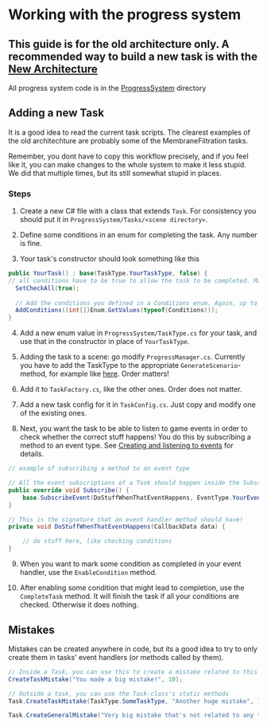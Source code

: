 # Working with the progress system

## This guide is for the old architecture only. A recommended way to build a new task is with the [New Architecture](/dev/Docs/Architecture/architecture.md)

All progress system code is in the [ProgressSystem](/tree/dev/Assets/Scripts/ProgressSystem) directory

## Adding a new Task

It is a good idea to read the current task scripts. The clearest examples of the old architechture are probably some of the MembraneFiltration tasks. 

Remember, you dont have to copy this workflow precisely, and if you feel like it, you can make changes to the whole system to make it less stupid. 
We did that multiple times, but its still somewhat stupid in places.

### Steps

1. Create a new C# file with a class that extends `Task`. For consistency you should put it in `ProgressSystem/Tasks/<scene directory>`.

2. Define some conditions in an enum for completing the task. Any number is fine.

3. Your task's constructor should look something like this
```csharp
public YourTask() : base(TaskType.YourTaskType, false) {
// all conditions have to be true to allow the task to be completed. Maybe refactor this to be always true?
  SetCheckAll(true); 
  
  // Add the conditions you defined in a Conditions enum. Again, up to you to refactor, doesnt look to pretty like this
  AddConditions((int[])Enum.GetValues(typeof(Conditions))); 
}
```
4. Add a new enum value in `ProgressSystem/TaskType.cs` for your task, and use that in the constructor in place of `YourTaskType`.

5. Adding the task to a scene: go modify `ProgressManager.cs`. Currently you have to add the TaskType to the appropriate `GenerateScenario`-method, 
for example like [here](https://github.com/MikkoHimanka/farmasia-vr/blob/f4c097185c38ee000cce3258bc4e7f24b3f4e1d2/Assets/Scripts/ProgressSystem/ProgressManager.cs#L131).
Order matters! 

6. Add it to `TaskFactory.cs`, like the other ones. Order does not matter.

7. Add a new task config for it in `TaskConfig.cs`. Just copy and modify one of the existing ones.

8. Next, you want the task to be able to listen to game events in order to check whether the correct stuff happens!
You do this by subscribing a method to an event type. See [Creating and listening to events](/tree/Docs/events.md) for details.
```csharp
// example of subscribing a method to an event type

// All the event subscriptions of a Task should happen inside the Subscribe method. See its docstring for more info.
public override void Subscribe() {
    base.SubscribeEvent(DoStuffWhenThatEventHappens, EventType.YourEventType);
}

// This is the signature that an event handler method should have!
private void DoStuffWhenThatEventHappens(CallbackData data) {

    // do stuff here, like checking conditions
}
```

9. When you want to mark some condition as completed in your event handler, use the `EnableCondition` method.

10. After enabling some condition that might lead to completion, use the `CompleteTask` method. It will finish the task if all your conditions are checked. 
Otherwise it does nothing.

## Mistakes

Mistakes can be created anywhere in code, but its a good idea to try to only create them in tasks' event handlers (or methods called by them). 
```csharp
// Inside a Task, you can use this to create a mistake related to this task
CreateTaskMistake("You made a big mistake!", 10);

// Outside a task, you can use the Task-class's static methods
Task.CreateTaskMistake(TaskType.SomeTaskType, "Another huge mistake", 10); // creates a mistake related to TaskType.SomeTaskType

Task.CreateGeneralMistake("Very big mistake that's not related to any tasks specifically", 15);
```
